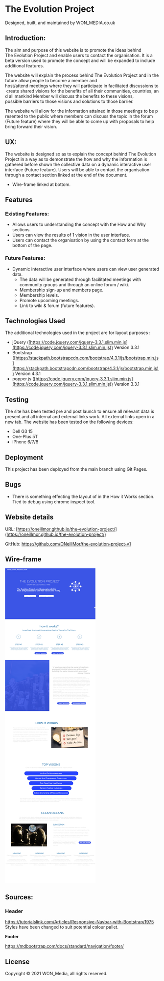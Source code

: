 # **The Evolution Project**

Designed, built, and maintained by WON_MEDIA.co.uk

## **Introduction:**

The aim and purpose of this website is to promote the ideas behind The Evolution Project and enable users to contact the organisation. 
It is a beta version used to promote the concept and will be expanded to include additional features.

The website will explain the process behind The Evolution Project and in the future allow people to become a member and host/attend meetings where they will participate in facilitated discussions to create shared visions for the benefits of all their communities, countries, and all mankind Member will discuss the benefits to these visions, possible barriers to those visions and solutions to those barrier.

The website will allow for the information attained in those meetings to be presented to the public where members can discuss the topic in the forum (Future feature) where they will be able to come up with proposals to help bring forward their vision.

## **UX:**

The website is designed so as to explain the concept behind The Evolution Project in a way as to demonstrate the how and why the information is gathered before shown the collective data on a dynamic interactive user interface (Future feature). 
Users will be able to contact the organisation through a contact section linked at the end of the document. 

- Wire-frame linked at bottom. 

## **Features**

### **Existing Features:**
- Allows users to understanding the concept with the How and Why sections.
- Users can view the results of 1 vision in the user interface.
- Users can contact the organisation by using the contact form at the bottom of the page.

### **Future Features:**
- Dynamic interactive user interface where users can view user generated data.
    - The data will be generated through facilitated meetings with community groups and through an online forum / wiki.
    - Membership sign-up and members page.
    - Membership levels.
    - Promote upcoming meetings.
    - Link to wiki & forum (future features).

## **Technologies Used**

The additional technologies used in the project are for layout purposes :

- jQuery ([https://code.jquery.com/jquery-3.3.1.slim.min.js](https://code.jquery.com/jquery-3.3.1.slim.min.js)) Version 3.3.1
- Bootstrap ([https://stackpath.bootstrapcdn.com/bootstrap/4.3.1/js/bootstrap.min.js](https://stackpath.bootstrapcdn.com/bootstrap/4.3.1/js/bootstrap.min.js)) Version 4.3.1
- popper.js ([https://code.jquery.com/jquery-3.3.1.slim.min.js](https://code.jquery.com/jquery-3.3.1.slim.min.js)) Version 3.3.1

## **Testing**

The site has been tested pre and post launch to ensure all relevant data is present and all internal and external links work. All external links open in a new tab. The website has been tested on the following devices:

- Dell G3 15
- One-Plus 5T
- iPhone 6/7/8

## **Deployment**

This project has been deployed from the main branch using Git Pages. 

## **Bugs**

- There is something effecting the layout of in the How it Works section. Tied to debug using chrome inspect tool.

## **Website details**

URL: [https://oneillmor.github.io/the-evolution-project/](https://oneillmor.github.io/the-evolution-project/)

GitHub: https://github.com/ONeillMor/the-evolution-project-v1

## **Wire-frame**

![Wireframe](/assets/images/The_Evolution_Project.png)

## **Sources:**

### **Header**

https://tutorialslink.com/Articles/Responsive-Navbar-with-Bootstrap/1975
Styles have been changed to suit potential colour pallet.

**Footer**

https://mdbootstrap.com/docs/standard/navigation/footer/

## **License**

Copyright © 2021 WON_Media, all rights reserved.